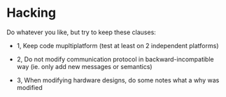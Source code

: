 # Hacking

Do whatever you like, but try to keep these clauses:

* 1, Keep code mupltiplatform (test at least on 2 independent platforms)

* 2, Do not modify communication protocol in backward-incompatible way (ie. only add new messages or semantics)

* 3, When modifying hardware designs, do some notes what a why was modified